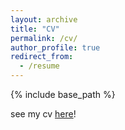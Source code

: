 ```yaml
---
layout: archive
title: "CV"
permalink: /cv/
author_profile: true
redirect_from:
  - /resume
---
```


{% include base_path %}

see my cv [here](/files/Jiatong%20Zhao_Resume_0922.pdf)!
